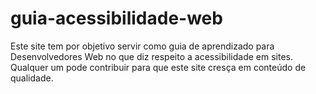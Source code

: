 # guia-acessibilidade-web
  Este site tem por objetivo servir como guia de aprendizado para Desenvolvedores Web no que diz respeito a acessibilidade em sites. Qualquer um pode contribuir para que este site cresça em conteúdo de qualidade.
